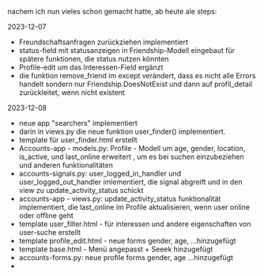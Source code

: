 nachem ich nun vieles schon gemacht hatte, ab heute ale steps:



 2023-12-07

- Freundschaftsanfragen zurückziehen implementiert
- status-field mit statusanzeigen in Friendship-Modell eingebaut für spätere funktionen, die status nutzen könnten
- Profile-edit um das Interessen-Field ergänzt
- die funktion remove_friend im except verändert, dass es nicht alle Errors handelt sondern nur Friendship.DoesNotExist und dann auf profil_detail zurückleitet, wenn nicht existent

2023-12-08

- neue app "searchers" implementiert
- darin in views.py die neue funktion user_finder() implementiert.
- template für user_finder.html erstellt
- Accounts-app - models.py: Profile - Modell um age, gender, location, is_active, und last_online erweitert , um es bei suchen einzubeziehen und anderen funktionalitäten
- accounts-signals.py: user_logged_in_handler und user_logged_out_handler imlementiert, die signal abgreift und in den view zu update_activity_status schickt
- accounts-app - views.py: update_activity_status funktionalität implementiert, die last_online im Profile aktualisieren, wenn user online oder offline geht
- template user_filter.html - für interessen und andere eigenschaften von user-suche erstellt
- template profile_edit.html - neue forms gender, age, ...hinzugefügt
- template base.html - Menü angepasst + Seeek hinzugefügt
- accounts-forms.py: neue profile forms gender, age ...hinzugefügt
-
